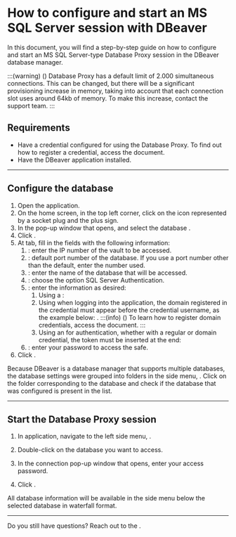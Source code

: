 # How to configure and start an MS SQL Server session with DBeaver 

In this document, you will find a step-by-step guide on how to configure and start an MS SQL Server-type Database Proxy session in the DBeaver database manager.

:::(warning) ()
Database Proxy has a default limit of 2.000 simultaneous connections. This can be changed, but there will be a significant provisioning increase in memory, taking into account that each connection slot uses around 64kb of memory. To make this increase, contact the support team.
:::

## Requirements

* Have a credential configured for using the Database Proxy. To find out how to register a credential, access the  document.
* Have the DBeaver application installed.
---

## Configure the database

1. Open the  application.
2. On the home screen, in the top left corner, click on the icon represented by a socket plug and the plus sign.
3. In the pop-up window that opens,  and select the database .
4. Click .
5. At  tab, fill in the fields with the following information:
    1. : enter the IP number of the vault to be accessed.
    2. : default port number of the database. If you use a port number other than the default, enter the number used.
    3. : enter the name of the database that will be accessed.
    4. : choose the option SQL Server Authentication.
    5. : enter the information as desired:
        1. Using a :  
        2. Using  when logging into the application, the domain registered in the credential must appear before the credential username, as the example below: .
            :::(info) ()
            To learn how to register domain credentials, access the  document.
            :::
        7. Using an  for authentication, whether with a regular or domain credential, the token must be inserted at the end: 
    8. : enter your password to access the safe.
6. Click .

Because DBeaver is a database manager that supports multiple databases, the database settings were grouped into folders in the side menu, . Click on the folder corresponding to the database  and check if the database that was configured is present in the list.

---

## Start the Database Proxy session
1. In  application, navigate to the left side menu, .

1. Double-click on the database you want to access.

3. In the connection pop-up window that opens, enter your access password.
4. Click .

All database information will be available in the side menu below the selected database in waterfall format.

---

Do you still have questions? Reach out to the .